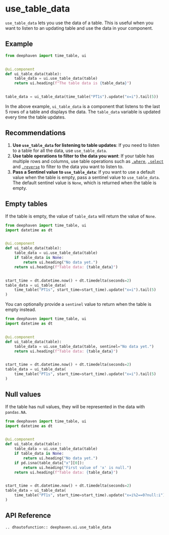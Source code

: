 # use_table_data

`use_table_data` lets you use the data of a table. This is useful when you want to listen to an updating table and use the data in your component.

## Example

```python
from deephaven import time_table, ui


@ui.component
def ui_table_data(table):
    table_data = ui.use_table_data(table)
    return ui.heading(f"The table data is {table_data}")


table_data = ui_table_data(time_table("PT1s").update("x=i").tail(5))
```

In the above example, `ui_table_data` is a component that listens to the last 5 rows of a table and displays the data. The `table_data` variable is updated every time the table updates.

## Recommendations

1. **Use `use_table_data` for listening to table updates**: If you need to listen to a table for all the data, use `use_table_data`.
2. **Use table operations to filter to the data you want**: If your table has multiple rows and columns, use table operations such as [`.where`](/core/docs/reference/table-operations/filter/where/), [`.select`](/core/docs/reference/table-operations/select/) and [`.reverse`](/core/docs/reference/table-operations/sort/reverse/) to filter to the data you want to listen to.
3. **Pass a Sentinel value to `use_table_data`**: If you want to use a default value when the table is empty, pass a sentinel value to `use_table_data`. The default sentinel value is `None`, which is returned when the table is empty.

## Empty tables

If the table is empty, the value of `table_data` will return the value of `None`.

```python
from deephaven import time_table, ui
import datetime as dt


@ui.component
def ui_table_data(table):
    table_data = ui.use_table_data(table)
    if table_data is None:
        return ui.heading("No data yet.")
    return ui.heading(f"Table data: {table_data}")


start_time = dt.datetime.now() + dt.timedelta(seconds=2)
table_data = ui_table_data(
    time_table("PT1s", start_time=start_time).update("x=i").tail(5)
)
```

You can optionally provide a `sentinel` value to return when the table is empty instead.

```python
from deephaven import time_table, ui
import datetime as dt


@ui.component
def ui_table_data(table):
    table_data = ui.use_table_data(table, sentinel="No data yet.")
    return ui.heading(f"Table data: {table_data}")


start_time = dt.datetime.now() + dt.timedelta(seconds=2)
table_data = ui_table_data(
    time_table("PT1s", start_time=start_time).update("x=i").tail(5)
)
```

## Null values

If the table has null values, they will be represented in the data with `pandas.NA`.

```python
from deephaven import time_table, ui
import datetime as dt


@ui.component
def ui_table_data(table):
    table_data = ui.use_table_data(table)
    if table_data is None:
        return ui.heading("No data yet.")
    if pd.isna(table_data["x"][0]):
        return ui.heading("First value of 'x' is null.")
    return ui.heading(f"Table data: {table_data}")


start_time = dt.datetime.now() + dt.timedelta(seconds=2)
table_data = ui_table_data(
    time_table("PT1s", start_time=start_time).update("x=i%2==0?null:i").tail(3)
)
```

## API Reference

```{eval-rst}
.. dhautofunction:: deephaven.ui.use_table_data
```
